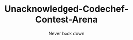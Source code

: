 <h1 align="center">Unacknowledged-Codechef-Contest-Arena</h1>
<p align="center">
  Never back down
</p>
